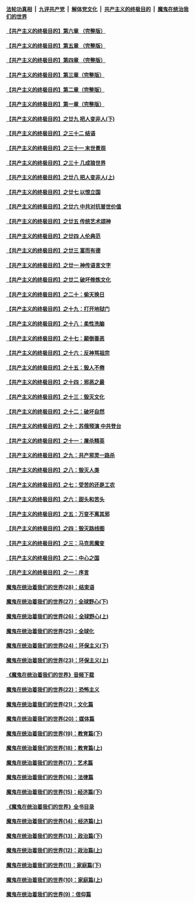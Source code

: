 ####  [法轮功真相](../../../../basic/blob/master/README.md?t=09031000) &nbsp;|&nbsp; [九评共产党](../../../../9ping.md/blob/master/README.md?t=09031000) &nbsp;|&nbsp; [解体党文化](../../../../jtdwh.md/blob/master/README.md?t=09031000)  &nbsp;|&nbsp; [共产主义的终极目的](../../../../gczydzjmd.md/blob/master/README.md?t=09031000) &nbsp;|&nbsp; [魔鬼在统治我们的世界](../../../../mgztzwmdsj.md/blob/master/README.md?t=09031000) 

#### [【共产主义的终极目的】第六章 （完整版）](../pages/nsc422/n11428913.md?t=09031000) 

#### [【共产主义的终极目的】第五章 （完整版）](../pages/nsc422/n11428912.md?t=09031000) 

#### [【共产主义的终极目的】第四章 （完整版）](../pages/nsc422/n11428907.md?t=09031000) 

#### [【共产主义的终极目的】第三章（完整版）](../pages/nsc422/n11428848.md?t=09031000) 

#### [【共产主义的终极目的】第二章（完整版）](../pages/nsc422/n11428831.md?t=09031000) 

#### [【共产主义的终极目的】第一章（完整版）](../pages/nsc422/n11417651.md?t=09031000) 

#### [【共产主义的终极目的】之廿九 把人变非人(下)](../pages/nsc422/n11344140.md?t=09031000) 

#### [【共产主义的终极目的】之三十二 结语](../pages/nsc422/n11360535.md?t=09031000) 

#### [【共产主义的终极目的】之三十一 末世景观](../pages/nsc422/n11351129.md?t=09031000) 

#### [【共产主义的终极目的】之三十 几成狼世界](../pages/nsc422/n11348280.md?t=09031000) 

#### [【共产主义的终极目的】之廿八 把人变非人(上)](../pages/nsc422/n11340492.md?t=09031000) 

#### [【共产主义的终极目的】之廿七 以恨立国](../pages/nsc422/n11336944.md?t=09031000) 

#### [【共产主义的终极目的】之廿六 中共对抗普世价值](../pages/nsc422/n11324785.md?t=09031000) 

#### [【共产主义的终极目的】之廿五 传统艺术颂神](../pages/nsc422/n11296396.md?t=09031000) 

#### [【共产主义的终极目的】之廿四 人伦典范](../pages/nsc422/n11296397.md?t=09031000) 

#### [【共产主义的终极目的】之廿三 富而有德](../pages/nsc422/n11283598.md?t=09031000) 

#### [【共产主义的终极目的】之廿一 神传语言文字](../pages/nsc422/n11263265.md?t=09031000) 

#### [【共产主义的终极目的】之廿二 破坏修炼文化](../pages/nsc422/n11245728.md?t=09031000) 

#### [【共产主义的终极目的】之二十：偷天换日](../pages/nsc422/n11238846.md?t=09031000) 

#### [【共产主义的终极目的】之十九：打开地狱门](../pages/nsc422/n11206376.md?t=09031000) 

#### [【共产主义的终极目的】之十八：柔性洗脑](../pages/nsc422/n11199994.md?t=09031000) 

#### [【共产主义的终极目的】之十七：颠倒善恶](../pages/nsc422/n11179782.md?t=09031000) 

#### [【共产主义的终极目的】之十六：反神骂祖宗](../pages/nsc422/n11166798.md?t=09031000) 

#### [【共产主义的终极目的】之十五：毁人不倦](../pages/nsc422/n11166792.md?t=09031000) 

#### [【共产主义的终极目的】之十四：邪恶之最](../pages/nsc422/n11150249.md?t=09031000) 

#### [【共产主义的终极目的】之十三：毁灭文化](../pages/nsc422/n11135227.md?t=09031000) 

#### [【共产主义的终极目的】之十二：破坏自然](../pages/nsc422/n11135214.md?t=09031000) 

#### [【共产主义的终极目的】之十：苏俄预演 中共登台](../pages/nsc422/n11118424.md?t=09031000) 

#### [【共产主义的终极目的】之十一：屠杀精英](../pages/nsc422/n11118442.md?t=09031000) 

#### [【共产主义的终极目的】之九：共产邪灵一路杀](../pages/nsc422/n11114139.md?t=09031000) 

#### [【共产主义的终极目的】之八：毁灭人类](../pages/nsc422/n11108503.md?t=09031000) 

#### [【共产主义的终极目的】之七：受苦的还是工农](../pages/nsc422/n11101809.md?t=09031000) 

#### [【共产主义的终极目的】之六：甜头和苦头](../pages/nsc422/n11096971.md?t=09031000) 

#### [【共产主义的终极目的】之五：万变不离其邪](../pages/nsc422/n11091285.md?t=09031000) 

#### [【共产主义的终极目的】之四：毁灭路线图](../pages/nsc422/n11086284.md?t=09031000) 

#### [【共产主义的终极目的】之三：马克思魔变](../pages/nsc422/n11061941.md?t=09031000) 

#### [【共产主义的终极目的】之二：中心之国](../pages/nsc422/n11047728.md?t=09031000) 

#### [【共产主义的终极目的】之一：序言](../pages/nsc422/n11086077.md?t=09031000) 

#### [魔鬼在统治着我们的世界(28)：结束语](../pages/nsc422/n10936246.md?t=09031000) 

#### [魔鬼在统治着我们的世界(27)：全球野心(下)](../pages/nsc422/n10928319.md?t=09031000) 

#### [魔鬼在统治着我们的世界(26)：全球野心(上)](../pages/nsc422/n10900318.md?t=09031000) 

#### [魔鬼在统治着我们的世界(25)：全球化](../pages/nsc422/n10788205.md?t=09031000) 

#### [魔鬼在统治着我们的世界(24)：环保主义(下)](../pages/nsc422/n10695307.md?t=09031000) 

#### [魔鬼在统治着我们的世界(23)：环保主义(上)](../pages/nsc422/n10688613.md?t=09031000) 

#### [《魔鬼在统治着我们的世界》音频下载](../pages/nsc422/n10635553.md?t=09031000) 

#### [魔鬼在统治着我们的世界(22)：恐怖主义](../pages/nsc422/n10614727.md?t=09031000) 

#### [魔鬼在统治着我们的世界(21)：文化篇](../pages/nsc422/n10597706.md?t=09031000) 

#### [魔鬼在统治着我们的世界(20)：媒体篇](../pages/nsc422/n10586579.md?t=09031000) 

#### [魔鬼在统治着我们的世界(19)：教育篇(下)](../pages/nsc422/n10564808.md?t=09031000) 

#### [魔鬼在统治着我们的世界(18)：教育篇(上)](../pages/nsc422/n10526970.md?t=09031000) 

#### [魔鬼在统治着我们的世界(17)：艺术篇](../pages/nsc422/n10499093.md?t=09031000) 

#### [魔鬼在统治着我们的世界(16)：法律篇](../pages/nsc422/n10485969.md?t=09031000) 

#### [魔鬼在统治着我们的世界(15)：经济篇(下)](../pages/nsc422/n10469975.md?t=09031000) 

#### [《魔鬼在统治着我们的世界》全书目录](../pages/nsc422/n10464261.md?t=09031000) 

#### [魔鬼在统治着我们的世界(14)：经济篇(上)](../pages/nsc422/n10457370.md?t=09031000) 

#### [魔鬼在统治着我们的世界(13)：政治篇(下)](../pages/nsc422/n10448270.md?t=09031000) 

#### [魔鬼在统治着我们的世界(12)：政治篇(上)](../pages/nsc422/n10444576.md?t=09031000) 

#### [魔鬼在统治着我们的世界(11)：家庭篇(下)](../pages/nsc422/n10440961.md?t=09031000) 

#### [魔鬼在统治着我们的世界(10)：家庭篇(上)](../pages/nsc422/n10435448.md?t=09031000) 

#### [魔鬼在统治着我们的世界(9)：信仰篇](../pages/nsc422/n10432159.md?t=09031000) 

